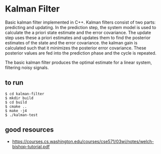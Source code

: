 # Kalman Filter

Basic kalman filter implemented in C++. Kalman filters consist of two parts: predicting and updating. In the prediction step, the system model is used to calculate the a priori state estimate and the error covariance. The update step uses these a priori estimates and updates them to find the posterior estimates of the state and the error covariance. the kalman gain is calculated such that it minimizes the posterior error covariance. These posterior values are fed into the prediction phase and the cycle is repeated. 

The basic kalman filter produces the optimal estimate for a linear system, filtering noisy signals.


## to run
```
$ cd kalman-filter
$ mkdir build
$ cd build
$ cmake ..
$ make -j4
$ ./kalman-test
```

## good resources
* https://courses.cs.washington.edu/courses/cse571/03wi/notes/welch-bishop-tutorial.pdf
